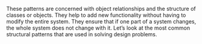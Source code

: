 These patterns are concerned with object relationships and the structure of classes or objects. They help to add new functionality without having to modify the entire system. They ensure that if one part of a system changes, the whole system does not change with it. Let’s look at the most common structural patterns that are used in solving design problems.